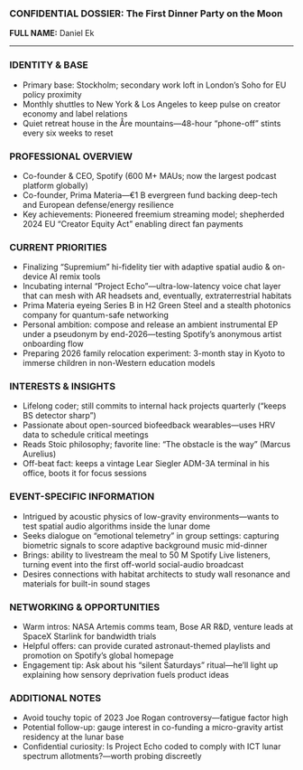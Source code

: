 ### CONFIDENTIAL DOSSIER: The First Dinner Party on the Moon

**FULL NAME:** Daniel Ek

---
### IDENTITY & BASE
- Primary base: Stockholm; secondary work loft in London’s Soho for EU policy proximity  
- Monthly shuttles to New York & Los Angeles to keep pulse on creator economy and label relations  
- Quiet retreat house in the Åre mountains—48-hour “phone-off” stints every six weeks to reset  

### PROFESSIONAL OVERVIEW
- Co-founder & CEO, Spotify (600 M+ MAUs; now the largest podcast platform globally)  
- Co-founder, Prima Materia—€1 B evergreen fund backing deep-tech and European defense/energy resilience  
- Key achievements: Pioneered freemium streaming model; shepherded 2024 EU “Creator Equity Act” enabling direct fan payments  

### CURRENT PRIORITIES
- Finalizing “Supremium” hi-fidelity tier with adaptive spatial audio & on-device AI remix tools  
- Incubating internal “Project Echo”—ultra-low-latency voice chat layer that can mesh with AR headsets and, eventually, extraterrestrial habitats  
- Prima Materia eyeing Series B in H2 Green Steel and a stealth photonics company for quantum-safe networking  
- Personal ambition: compose and release an ambient instrumental EP under a pseudonym by end-2026—testing Spotify’s anonymous artist onboarding flow  
- Preparing 2026 family relocation experiment: 3-month stay in Kyoto to immerse children in non-Western education models  

### INTERESTS & INSIGHTS
- Lifelong coder; still commits to internal hack projects quarterly (“keeps BS detector sharp”)  
- Passionate about open-sourced biofeedback wearables—uses HRV data to schedule critical meetings  
- Reads Stoic philosophy; favorite line: “The obstacle is the way” (Marcus Aurelius)  
- Off-beat fact: keeps a vintage Lear Siegler ADM-3A terminal in his office, boots it for focus sessions  

### EVENT-SPECIFIC INFORMATION
- Intrigued by acoustic physics of low-gravity environments—wants to test spatial audio algorithms inside the lunar dome  
- Seeks dialogue on “emotional telemetry” in group settings: capturing biometric signals to score adaptive background music mid-dinner  
- Brings: ability to livestream the meal to 50 M Spotify Live listeners, turning event into the first off-world social-audio broadcast  
- Desires connections with habitat architects to study wall resonance and materials for built-in sound stages  

### NETWORKING & OPPORTUNITIES
- Warm intros: NASA Artemis comms team, Bose AR R&D, venture leads at SpaceX Starlink for bandwidth trials  
- Helpful offers: can provide curated astronaut-themed playlists and promotion on Spotify’s global homepage  
- Engagement tip: Ask about his “silent Saturdays” ritual—he’ll light up explaining how sensory deprivation fuels product ideas  

### ADDITIONAL NOTES
- Avoid touchy topic of 2023 Joe Rogan controversy—fatigue factor high  
- Potential follow-up: gauge interest in co-funding a micro-gravity artist residency at the lunar base  
- Confidential curiosity: Is Project Echo coded to comply with ICT lunar spectrum allotments?—worth probing discreetly